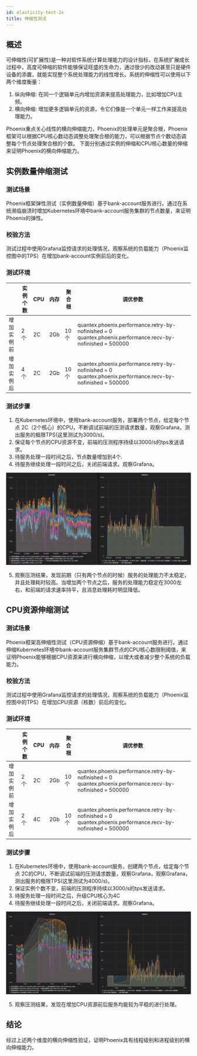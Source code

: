 ```yaml
---
id: elasticity-test-2x
title: 伸缩性测试
---
```


## 概述

可伸缩性(可扩展性)是一种对软件系统计算处理能力的设计指标，在系统扩展成长过程中，高度可伸缩的软件能够保证旺盛的生命力，通过很少的改动甚至只是硬件设备的添置，就能实现整个系统处理能力的线性增长。系统的伸缩性可以使用以下两个维度衡量：

1. 纵向伸缩: 在同一个逻辑单元内增加资源来提高处理能力，比如增加CPU主频。
2. 横向伸缩: 增加更多逻辑单元的资源，令它们像是一个单元一样工作来提高处理能力。

Phoenix重点关心线性的横向伸缩能力，Phoenix的处理单元是聚合根，Phoenix框架可以根据CPU核心数动态调整处理聚合根的能力，可以根据节点个数动态调整每个节点处理聚合根的个数。
下面分别通过实例的伸缩和CPU核心数量的伸缩来证明Phoenix的横向伸缩能力。

## 实例数量伸缩测试

### 测试场景

Phoenix框架弹性测试（实例数量伸缩）基于bank-account服务进行。通过在系统濒临崩溃时增加Kubernetes环境中bank-account服务集群的节点数量，来证明Phoenix的弹性。

### 校验方法

测试过程中使用Grafana监控请求的处理情况，观察系统的负载能力（Phoenix监控图中的TPS）在增加bank-account实例前后的变化。

### 测试环境

|            | 实例个数 | CPU  | 内存 | 聚合根 | 调优参数                                                     |
| ---------- | -------- | ---- | ---- | ------ | ------------------------------------------------------------ |
| 增加实例前 | 2个      | 2C   | 2Gb  | 10个   | quantex.phoenix.performance.retry-by-nofinished = 0 quantex.phoenix.performance.recv-by-nofinished = 500000 |
| 增加实例后 | 4个      | 2C   | 2Gb  | 10个   | quantex.phoenix.performance.retry-by-nofinished = 0 quantex.phoenix.performance.recv-by-nofinished = 500000 |


### 测试步骤

1. 在Kubernetes环境中，使用bank-account服务，部署两个节点，给定每个节点 2C（2个核心）的CPU，不断调试前端的压测请求数量，观察Grafana，测出服务的极限TPS(这里测试为3000/s)。
2. 保证每个节点的CPU资源不变，前端的压测程序持续以3000/s的tps发送请求。
3. 待服务处理一段时间之后，节点数量增加到4个.
4. 待服务继续处理一段时间之后，关闭前端请求。观察Grafana。

![show](../../assets/phoenix2.x/phoenix-test/elasticity/1.png)

5. 观察压测结果，发现前期（只有两个节点的时候）服务的处理能力不太稳定，并且处理耗时较高。当增加两个节点之后，服务的处理能力稳定在3000左右，和前端的请求速率持平，且消息处理耗时明显降低。

## CPU资源伸缩测试

### 测试场景

Phoenix框架高伸缩性测试（CPU资源伸缩）基于bank-account服务进行。通过伸缩Kubernetes环境中bank-account服务集群节点的CPU核心数限制阈值，来证明Phoenix能够根据CPU资源来进行横向伸缩，以增大或者减少整个系统的负载能力。

### 校验方法

测试过程中使用Grafana监控请求的处理情况，观察系统的负载能力（Phoenix监控图中的TPS）在增加CPU资源（核数）前后的变化。

### 测试环境

|            | 实例个数 | CPU  | 内存 | 聚合根 | 调优参数                                                     |
| ---------- | -------- | ---- | ---- | ------ | ------------------------------------------------------------ |
| 增加实例前 | 2个      | 2C   | 2Gb  | 10个   | quantex.phoenix.performance.retry-by-nofinished = 0 quantex.phoenix.performance.recv-by-nofinished = 500000 |
| 增加实例后 | 2个      | 4C   | 2Gb  | 10个   | quantex.phoenix.performance.retry-by-nofinished = 0 quantex.phoenix.performance.recv-by-nofinished = 500000 |

### 测试步骤

1. 在Kubernetes环境中，使用bank-account服务，创建两个节点，给定每个节点 2C的CPU，不断调试前端的压测请求数量，观察Grafana，观察Grafana，测出服务的极限TPS(这里测试为4000/s)。
2. 保证实例个数不变，前端的压测程序持续以3000/s的tps发送请求。
3. 待服务处理一段时间之后，升级CPU核心为4C
4. 待服务继续处理一段时间之后，关闭前端请求。观察Grafana。

![show](../../assets/phoenix2.x/phoenix-test/elasticity/2.png)

5. 观察压测结果，发现在增加CPU资源前后服务均能较为平稳的进行处理。

## 结论

经过上述两个维度的横向伸缩性验证，证明Phoenix具有线程级别和进程级别的横向伸缩能力。